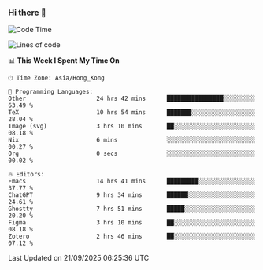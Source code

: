 ### Hi there 👋

<!--
**nicehiro/nicehiro** is a ✨ _special_ ✨ repository because its `README.md` (this file) appears on your GitHub profile.

Here are some ideas to get you started:

- 🔭 I’m currently working on ...
- 🌱 I’m currently learning ...
- 👯 I’m looking to collaborate on ...
- 🤔 I’m looking for help with ...
- 💬 Ask me about ...
- 📫 How to reach me: ...
- 😄 Pronouns: ...
- ⚡ Fun fact: ...
-->

<!--START_SECTION:waka-->
![Code Time](http://img.shields.io/badge/Code%20Time-1%2C053%20hrs%2022%20mins-blue)

![Lines of code](https://img.shields.io/badge/From%20Hello%20World%20I%27ve%20Written-1.9%20million%20lines%20of%20code-blue)

📊 **This Week I Spent My Time On** 

```text
🕑︎ Time Zone: Asia/Hong_Kong

💬 Programming Languages: 
Other                    24 hrs 42 mins      ████████████████░░░░░░░░░   63.49 % 
TeX                      10 hrs 54 mins      ███████░░░░░░░░░░░░░░░░░░   28.04 % 
Image (svg)              3 hrs 10 mins       ██░░░░░░░░░░░░░░░░░░░░░░░   08.18 % 
Nix                      6 mins              ░░░░░░░░░░░░░░░░░░░░░░░░░   00.27 % 
Org                      0 secs              ░░░░░░░░░░░░░░░░░░░░░░░░░   00.02 % 

🔥 Editors: 
Emacs                    14 hrs 41 mins      █████████░░░░░░░░░░░░░░░░   37.77 % 
ChatGPT                  9 hrs 34 mins       ██████░░░░░░░░░░░░░░░░░░░   24.61 % 
Ghostty                  7 hrs 51 mins       █████░░░░░░░░░░░░░░░░░░░░   20.20 % 
Figma                    3 hrs 10 mins       ██░░░░░░░░░░░░░░░░░░░░░░░   08.18 % 
Zotero                   2 hrs 46 mins       ██░░░░░░░░░░░░░░░░░░░░░░░   07.12 % 
```


 Last Updated on 21/09/2025 06:25:36 UTC
<!--END_SECTION:waka-->
